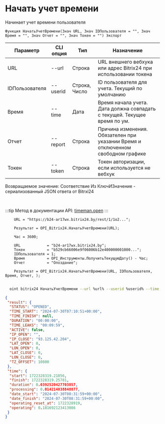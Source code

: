 ﻿---
sidebar_position: 6
---

# Начать учет времени
 Начинает учет времени пользователя



`Функция НачатьУчетВремени(Знач URL, Знач IDПользователя = "", Знач Время = "", Знач Отчет = "", Знач Токен = "") Экспорт`

  | Параметр | CLI опция | Тип | Назначение |
  |-|-|-|-|
  | URL | --url | Строка | URL внешнего вебхука или адрес Bitrix24 при использовании токена |
  | IDПользователя | --userid | Строка, Число | ID пользователя для учета. Текущий по умолчанию |
  | Время | --time | Дата | Время начала учета. Дата должна совпадать с текущей. Текущее время по ум. |
  | Отчет | --report | Строка | Причина изменения. Обязателен при указании Время и отключенном свободном графике |
  | Токен | --token | Строка | Токен авторизации, если используется не вебхук |

  
  Возвращаемое значение:   Соответствие Из КлючИЗначение - сериализованный JSON ответа от Bitrxi24

<br/>

:::tip
Метод в документации API: [timeman.open](https://dev.1c-bitrix.ru/rest_help/timeman/base/timeman_open.php)
:::
<br/>


```bsl title="Пример кода"
    URL = "https://b24-ar17wx.bitrix24.by/rest/1/1o2...";

    Результат = OPI_Bitrix24.НачатьУчетВремени(URL);

    Час = 3600;

    URL            = "b24-ar17wx.bitrix24.by";
    Токен          = "b529cb66006e9f06006b12e400000001000...";
    IDПользователя = 1;
    Время          = OPI_Инструменты.ПолучитьТекущуюДату() - Час;
    Отчет          = "Опоздание";

    Результат = OPI_Bitrix24.НачатьУчетВремени(URL, IDПользователя, Время, Отчет, );
```



```sh title="Пример команды CLI"
    
  oint bitrix24 НачатьУчетВремени --url %url% --userid %userid% --time %time% --report %report% --token %token%

```

```json title="Результат"
{
 "result": {
  "STATUS": "OPENED",
  "TIME_START": "2024-07-30T07:10:51+00:00",
  "TIME_FINISH": null,
  "DURATION": "00:00:00",
  "TIME_LEAKS": "00:09:59",
  "ACTIVE": false,
  "IP_OPEN": "",
  "IP_CLOSE": "93.125.42.204",
  "LAT_OPEN": 0,
  "LON_OPEN": 0,
  "LAT_CLOSE": 0,
  "LON_CLOSE": 0,
  "TZ_OFFSET": 10800
 },
 "time": {
  "start": 1722328319.21856,
  "finish": 1722328319.25781,
  "duration": 0.0392520427703857,
  "processing": 0.014214038848877,
  "date_start": "2024-07-30T08:31:59+00:00",
  "date_finish": "2024-07-30T08:31:59+00:00",
  "operating_reset_at": 1722328919,
  "operating": 0.181692123413086
 }
}
```
